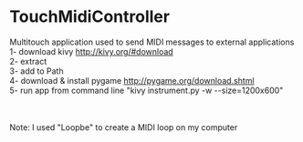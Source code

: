 TouchMidiController
===================

Multitouch application used to send MIDI messages to external applications
<br/>
1- download kivy http://kivy.org/#download <br/>
2- extract <br/>
3- add to Path <br/>
4- download & install pygame http://pygame.org/download.shtml<br/>
5- run app from command line "kivy instrument.py -w --size=1200x600"<br/>
<br/><br/>

Note: I used "Loopbe" to create a MIDI loop on my computer
